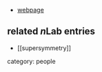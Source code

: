 

* [webpage](http://particle.physics.ucdavis.edu/john/)

## related $n$Lab entries

* [[supersymmetry]]

category: people